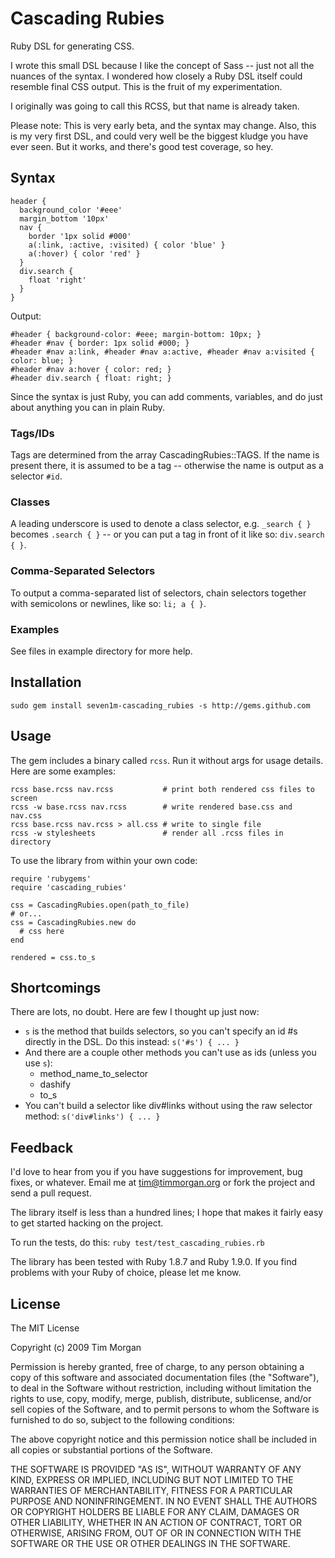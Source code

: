# Cascading Rubies

Ruby DSL for generating CSS.

I wrote this small DSL because I like the concept of Sass -- just not
all the nuances of the syntax. I wondered how closely a Ruby DSL itself could
resemble final CSS output. This is the fruit of my experimentation.

I originally was going to call this RCSS, but that name is already taken.

Please note: This is very early beta, and the syntax may change. Also, this is
my very first DSL, and could very well be the biggest kludge you have ever seen.
But it works, and there's good test coverage, so hey.

## Syntax

    header {
      background_color '#eee'
      margin_bottom '10px'
      nav {
        border '1px solid #000'
        a(:link, :active, :visited) { color 'blue' }
        a(:hover) { color 'red' }
      }
      div.search {
        float 'right'
      }
    }
    
Output:

    #header { background-color: #eee; margin-bottom: 10px; }
    #header #nav { border: 1px solid #000; }
    #header #nav a:link, #header #nav a:active, #header #nav a:visited { color: blue; }
    #header #nav a:hover { color: red; }
    #header div.search { float: right; }
    
Since the syntax is just Ruby, you can add comments, variables, and do just about anything
you can in plain Ruby.

### Tags/IDs

Tags are determined from the array CascadingRubies::TAGS. If the name is present there, it is
assumed to be a tag -- otherwise the name is output as a selector `#id`.

### Classes

A leading underscore is used to denote a class selector, e.g. `_search { }` becomes
`.search { }` -- or you can put a tag in front of it like so: `div.search { }`.

### Comma-Separated Selectors

To output a comma-separated list of selectors, chain selectors together with semicolons
or newlines, like so: `li; a { }`.

### Examples

See files in example directory for more help.

## Installation

    sudo gem install seven1m-cascading_rubies -s http://gems.github.com
    
## Usage

The gem includes a binary called `rcss`. Run it without args for usage details.
Here are some examples:

    rcss base.rcss nav.rcss           # print both rendered css files to screen
    rcss -w base.rcss nav.rcss        # write rendered base.css and nav.css
    rcss base.rcss nav.rcss > all.css # write to single file
    rcss -w stylesheets               # render all .rcss files in directory
    
To use the library from within your own code:

    require 'rubygems'
    require 'cascading_rubies'
    
    css = CascadingRubies.open(path_to_file)
    # or...
    css = CascadingRubies.new do
      # css here
    end
    
    rendered = css.to_s

## Shortcomings

There are lots, no doubt. Here are few I thought up just now:

* `s` is the method that builds selectors, so you can't specify an id #s directly
  in the DSL. Do this instead: `s('#s') { ... }`
* And there are a couple other methods you can't use as ids (unless you use `s`):
  * method\_name\_to\_selector
  * dashify
  * to\_s
* You can't build a selector like div#links without using the raw selector method:
  `s('div#links') { ... }`

## Feedback

I'd love to hear from you if you have suggestions for improvement, bug fixes,
or whatever. Email me at tim@timmorgan.org or fork the project and send a
pull request.

The library itself is less than a hundred lines; I hope that makes it fairly
easy to get started hacking on the project.

To run the tests, do this: `ruby test/test_cascading_rubies.rb`

The library has been tested with Ruby 1.8.7 and Ruby 1.9.0. If you find problems
with your Ruby of choice, please let me know.

## License

The MIT License

Copyright (c) 2009 Tim Morgan

Permission is hereby granted, free of charge, to any person obtaining a copy
of this software and associated documentation files (the "Software"), to deal
in the Software without restriction, including without limitation the rights
to use, copy, modify, merge, publish, distribute, sublicense, and/or sell
copies of the Software, and to permit persons to whom the Software is
furnished to do so, subject to the following conditions:

The above copyright notice and this permission notice shall be included in
all copies or substantial portions of the Software.

THE SOFTWARE IS PROVIDED "AS IS", WITHOUT WARRANTY OF ANY KIND, EXPRESS OR
IMPLIED, INCLUDING BUT NOT LIMITED TO THE WARRANTIES OF MERCHANTABILITY,
FITNESS FOR A PARTICULAR PURPOSE AND NONINFRINGEMENT. IN NO EVENT SHALL THE
AUTHORS OR COPYRIGHT HOLDERS BE LIABLE FOR ANY CLAIM, DAMAGES OR OTHER
LIABILITY, WHETHER IN AN ACTION OF CONTRACT, TORT OR OTHERWISE, ARISING FROM,
OUT OF OR IN CONNECTION WITH THE SOFTWARE OR THE USE OR OTHER DEALINGS IN
THE SOFTWARE.

